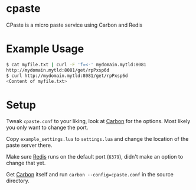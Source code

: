 # cpaste
CPaste is a micro paste service using Carbon and Redis

# Example Usage
```sh
$ cat myfile.txt | curl -F 'f=<-' mydomain.mytld:8081
http://mydomain.mytld:8081/get/rpPxsp6d
$ curl http://mydomain.mytld:8081/get/rpPxsp6d
<Content of myfile.txt>
```

# Setup
Tweak `cpaste.conf` to your liking, look at [Carbon](https://github.com/vifino/carbon) for the options. 
Most likely you only want to change the port.

Copy `example_settings.lua` to `settings.lua` and change the location of the paste server there.

Make sure [Redis](http://redis.io/) runs on the default port (`6379`), didn't make an option to change that yet.

Get [Carbon](https://github.com/vifino/carbon) itself and run `carbon --config=cpaste.conf` in the source directory.
